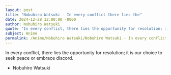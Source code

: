 ```yaml
---
layout: post
title: "Nobuhiro Watsuki - In every conflict there lies the"
date: 2024-12-28 12:00:00 -0000
author: Nobuhiro Watsuki
quote: "In every conflict, there lies the opportunity for resolution; it is our choice to seek peace or embrace discord."
subject: Anime
permalink: /Anime/Nobuhiro Watsuki/Nobuhiro Watsuki - In every conflict there lies the
---
```


In every conflict, there lies the opportunity for resolution; it is our choice to seek peace or embrace discord.

- Nobuhiro Watsuki
